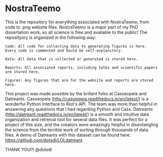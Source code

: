 # NostraTeemo
This is the repository for everything associated with NostraTeemo, from code to .png website files.
NostraTeemo is a major part of my PhD dissertation work, so all science is free and available to the public!
The reposityory is organized in the following way:

    Code: All code for collecting data to generating figures is here.
    Every code is commented and hould be self-explanitory.

    Data: All data that is collected or generated is stored here.

    Reports: All associated reports, including talks and scientific papers are stored here.

    Figures: Any figures that are for the website and reports are stored here.

This project was made possible by the brillant folks at Casseopeia and Datreants.
Casseopeia (http://cassiopeia.readthedocs.io/en/latest/) is a wonderful Python interface to Riot's API.
The team was more than helpful in answering any questions that I had regarding Python and Cass.
Datreants (http://datreant.readthedocs.io/en/latest/) is a smooth and intuitive data organization and retreival tool for several data files. 
It was perfect for a project of this size, and the creators were amazingly helpful in disentangling the science from the terrible work of sorting through thousands of data files. A demo of Datreants with this dataset can be found here: https://github.com/dotsdl/LOLdatreant.

THANK YOU!!! @dotsdl
